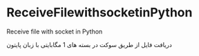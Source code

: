 # ReceiveFilewithsocketinPython
Receive file with socket in Python

دریافت فایل از طریق سوکت در بسته های 1 مگابایتی با زبان پایتون
